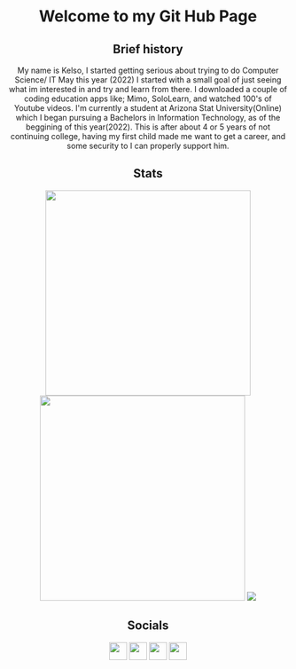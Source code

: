 <h1 align="center">Welcome to my Git Hub Page</h1>

<h2 align="center">Brief history</h2>

<div align="center">My name is Kelso, I started getting serious about trying to do Computer Science/ IT May this year (2022)
I started with a small goal of just seeing what im interested in and try and learn from there. I downloaded a couple
of coding education apps like; Mimo, SoloLearn, and watched 100's of Youtube videos. I'm currently a student at Arizona Stat University(Online) which I began pursuing a Bachelors in Information Technology, as of the beggining of this year(2022). This is after about 4 or 5 years of not continuing college, having my first child made me want to get a career,
and some security to I can properly support him.</div>

## <div align="center">Stats</div> 
<div align="center">
  <img width="370px" src="https://github-readme-stats.vercel.app/api?username=Slok-e&show_icons=true&theme=tokyonight&count_private=true&bg_color=00000000&hide_border=true" />
  <img width="370px" src="https://github-readme-streak-stats.herokuapp.com/?user=Slok-e&theme=tokyonight&background=00000000&hide_border=true" />
  <img src="https://github-readme-stats.vercel.app/api/top-langs/?username=Slok-e&exclude_repo=etrader&exclude+repo=doodlejump&theme=tokyonight&bg_color=00000000&hide_border=true" />
</div>
<p align="center">

<h2 align="center">Socials</h2>
<p align="center">
<a href="http://www.instagram.com/kelso.io/" target="_blank" rel="noreferrer"><img 
src="https://raw.githubusercontent.com/danielcranney/readme-generator/main/public/icons/socials/instagram.svg" width="32" height="32" /></a>
<a href="https://twitter.com/kan_Sloke" target="_blank" rel="noreferrer"><img 
src="https://raw.githubusercontent.com/danielcranney/readme-generator/main/public/icons/socials/twitter.svg" width="32" height="32" /></a>
<a href="https://www.linkedin.com/in/kelso-broderick-18478479/" target="_blank" rel="noreferrer"><img 
src="https://raw.githubusercontent.com/danielcranney/readme-generator/main/public/icons/socials/linkedin.svg" width="32" height="32" /></a>
<a href="https://www.discord.com/Slokë#7091" target="_blank" rel="noreferrer"><img 
src="https://raw.githubusercontent.com/danielcranney/readme-generator/main/public/icons/socials/discord.svg" width="32" height="32" /></a>
</p>

<!--
Here are some ideas to get you started:

- 🔭 I’m currently working on ...
- 🌱 I’m currently learning ...
- 👯 I’m looking to collaborate on ...
- 🤔 I’m looking for help with ...
- 💬 Ask me about ...
- 📫 How to reach me: ...
- 😄 Pronouns: ...
- ⚡ Fun fact: ...
-->
